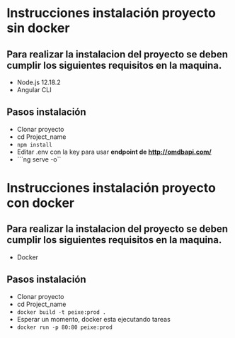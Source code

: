 # Instrucciones instalación proyecto sin docker


## Para realizar la instalacion del proyecto se deben cumplir los siguientes requisitos en la maquina.

* Node.js 12.18.2
* Angular CLI

## Pasos instalación

* Clonar proyecto 
* cd Project_name
* ```npm install```
* Editar .env con la key para usar **endpoint de http://omdbapi.com/** 
* ```ng serve -o``

# Instrucciones instalación proyecto con **docker**


## Para realizar la instalacion del proyecto se deben cumplir los siguientes requisitos en la maquina.

* Docker


## Pasos instalación

* Clonar proyecto 
* cd Project_name
* ```docker build -t peixe:prod .```
* Esperar un momento, docker esta ejecutando tareas
* ```docker run -p 80:80 peixe:prod```
